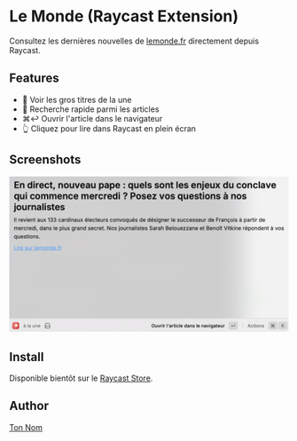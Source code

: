 # Le Monde (Raycast Extension)

Consultez les dernières nouvelles de [lemonde.fr](https://www.lemonde.fr) directement depuis Raycast.

## Features

- 📖 Voir les gros titres de la une
- 🔎 Recherche rapide parmi les articles
- ⌘↩️ Ouvrir l'article dans le navigateur
- 👆 Cliquez pour lire dans Raycast en plein écran

## Screenshots

<img src="assets/le-monde-screenshot.png" width="600" />

## Install

Disponible bientôt sur le [Raycast Store](https://www.raycast.com/store).

## Author

[Ton Nom](https://github.com/ton-github)

